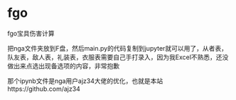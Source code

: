 # fgo
fgo宝具伤害计算

把nga文件夹放到F盘，然后main.py的代码复制到jupyter就可以用了，从者表，队友表，敌人表，礼装表，衣服表需要自己手打录入，因为我Excel不熟悉，还没做出来点选出现备选项的内容，非常抱歉

那个ipynb文件是nga用户ajz34大佬的优化，也就是本站https://github.com/ajz34
